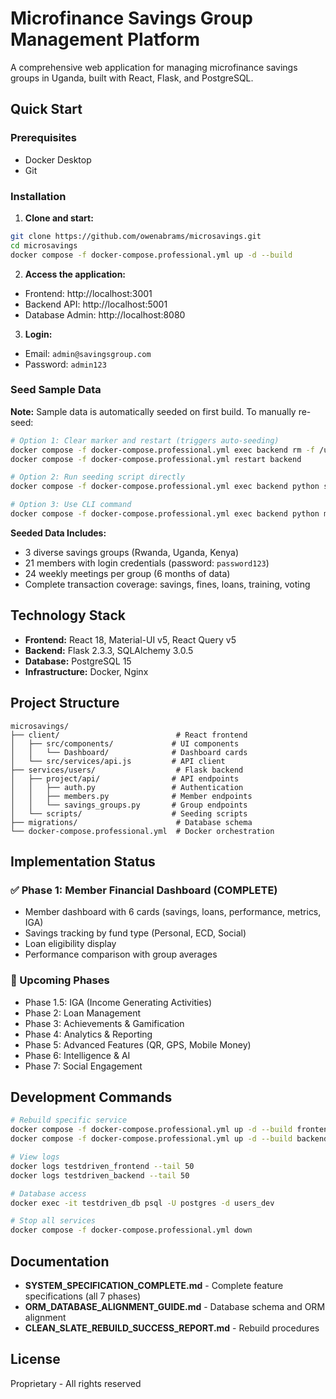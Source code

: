 # Microfinance Savings Group Management Platform

A comprehensive web application for managing microfinance savings groups in Uganda, built with React, Flask, and PostgreSQL.

## Quick Start

### Prerequisites
- Docker Desktop
- Git

### Installation

1. **Clone and start:**
```bash
git clone https://github.com/owenabrams/microsavings.git
cd microsavings
docker compose -f docker-compose.professional.yml up -d --build
```

2. **Access the application:**
- Frontend: http://localhost:3001
- Backend API: http://localhost:5001
- Database Admin: http://localhost:8080

3. **Login:**
- Email: `admin@savingsgroup.com`
- Password: `admin123`

### Seed Sample Data

**Note:** Sample data is automatically seeded on first build. To manually re-seed:

```bash
# Option 1: Clear marker and restart (triggers auto-seeding)
docker compose -f docker-compose.professional.yml exec backend rm -f /usr/src/app/.data_seeded
docker compose -f docker-compose.professional.yml restart backend

# Option 2: Run seeding script directly
docker compose -f docker-compose.professional.yml exec backend python seed_comprehensive_data.py

# Option 3: Use CLI command
docker compose -f docker-compose.professional.yml exec backend python manage.py seed_demo_data
```

**Seeded Data Includes:**
- 3 diverse savings groups (Rwanda, Uganda, Kenya)
- 21 members with login credentials (password: `password123`)
- 24 weekly meetings per group (6 months of data)
- Complete transaction coverage: savings, fines, loans, training, voting

## Technology Stack

- **Frontend:** React 18, Material-UI v5, React Query v5
- **Backend:** Flask 2.3.3, SQLAlchemy 3.0.5
- **Database:** PostgreSQL 15
- **Infrastructure:** Docker, Nginx

## Project Structure

```
microsavings/
├── client/                          # React frontend
│   ├── src/components/             # UI components
│   │   └── Dashboard/              # Dashboard cards
│   └── src/services/api.js         # API client
├── services/users/                  # Flask backend
│   ├── project/api/                # API endpoints
│   │   ├── auth.py                 # Authentication
│   │   ├── members.py              # Member endpoints
│   │   └── savings_groups.py       # Group endpoints
│   └── scripts/                    # Seeding scripts
├── migrations/                      # Database schema
└── docker-compose.professional.yml  # Docker orchestration
```

## Implementation Status

### ✅ Phase 1: Member Financial Dashboard (COMPLETE)
- Member dashboard with 6 cards (savings, loans, performance, metrics, IGA)
- Savings tracking by fund type (Personal, ECD, Social)
- Loan eligibility display
- Performance comparison with group averages

### 🔄 Upcoming Phases
- Phase 1.5: IGA (Income Generating Activities)
- Phase 2: Loan Management
- Phase 3: Achievements & Gamification
- Phase 4: Analytics & Reporting
- Phase 5: Advanced Features (QR, GPS, Mobile Money)
- Phase 6: Intelligence & AI
- Phase 7: Social Engagement

## Development Commands

```bash
# Rebuild specific service
docker compose -f docker-compose.professional.yml up -d --build frontend
docker compose -f docker-compose.professional.yml up -d --build backend

# View logs
docker logs testdriven_frontend --tail 50
docker logs testdriven_backend --tail 50

# Database access
docker exec -it testdriven_db psql -U postgres -d users_dev

# Stop all services
docker compose -f docker-compose.professional.yml down
```

## Documentation

- **SYSTEM_SPECIFICATION_COMPLETE.md** - Complete feature specifications (all 7 phases)
- **ORM_DATABASE_ALIGNMENT_GUIDE.md** - Database schema and ORM alignment
- **CLEAN_SLATE_REBUILD_SUCCESS_REPORT.md** - Rebuild procedures

## License

Proprietary - All rights reserved
